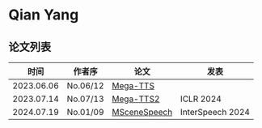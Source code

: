 # Qian Yang

## 论文列表

| 时间 | 作者序 | 论文 | 发表 |
|:-:|:-:|---|---|
| 2023.06.06 | No.06/12 | [Mega-TTS](../Models/Speech_LLM/2023.06.06_Mega-TTS.md) |
| 2023.07.14 | No.07/13 | [Mega-TTS2](../Models/Speech_LLM/2023.07.14_Mega-TTS2.md) | ICLR 2024 |
| 2024.07.19 | No.01/09 | [MSceneSpeech](../Datasets/2024.07.19_MSceneSpeech.md) | InterSpeech 2024 |